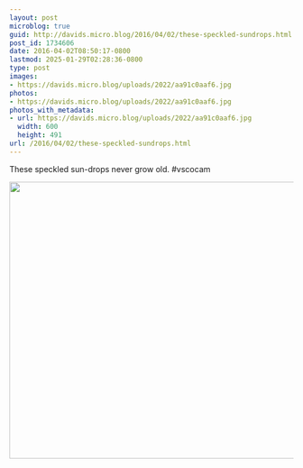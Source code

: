 ```yaml
---
layout: post
microblog: true
guid: http://davids.micro.blog/2016/04/02/these-speckled-sundrops.html
post_id: 1734606
date: 2016-04-02T08:50:17-0800
lastmod: 2025-01-29T02:28:36-0800
type: post
images:
- https://davids.micro.blog/uploads/2022/aa91c0aaf6.jpg
photos:
- https://davids.micro.blog/uploads/2022/aa91c0aaf6.jpg
photos_with_metadata:
- url: https://davids.micro.blog/uploads/2022/aa91c0aaf6.jpg
  width: 600
  height: 491
url: /2016/04/02/these-speckled-sundrops.html
---
```

These speckled sun-drops never grow old. #vscocam

<img src="/uploads/2022/aa91c0aaf6.jpg" width="600" height="491" alt="">
